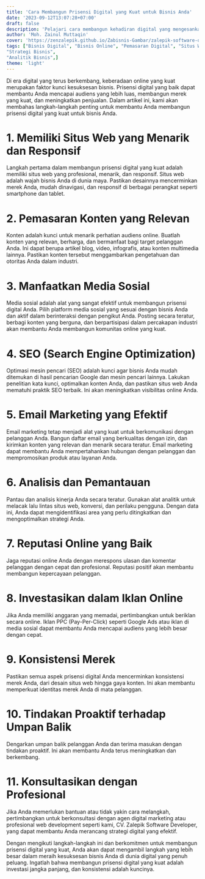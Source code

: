 ```yaml
---
title: 'Cara Membangun Prisensi Digital yang Kuat untuk Bisnis Anda'
date: '2023-09-12T13:07:28+07:00'
draft: false
description: 'Pelajari cara membangun kehadiran digital yang mengesankan untuk bisnis Anda. Panduan langkah demi langkah untuk meningkatkan visibilitas online.'
author: 'Moh. Zainul Muttaqin'
cover: 'https://zenzalepik.github.io/Zabisnis-Gambar/zalepik-software-developer-digital-bisnis-cara-membangun-prisensi-digital-yang-kuat-untuk-bisnis-anda.png'
tags: ["Bisnis Digital", "Bisnis Online", "Pemasaran Digital", "Situs Web Bisnis", "SEO (Search Engine Optimization)",
"Strategi Bisnis",
"Analitik Bisnis",] 
theme: 'light'
---
```

Di era digital yang terus berkembang, keberadaan online yang kuat merupakan faktor kunci kesuksesan bisnis. Prisensi digital yang baik dapat membantu Anda mencapai audiens yang lebih luas, membangun merek yang kuat, dan meningkatkan penjualan. Dalam artikel ini, kami akan membahas langkah-langkah penting untuk membantu Anda membangun prisensi digital yang kuat untuk bisnis Anda.

# **1. Memiliki Situs Web yang Menarik dan Responsif**

Langkah pertama dalam membangun prisensi digital yang kuat adalah memiliki situs web yang profesional, menarik, dan responsif. Situs web adalah wajah bisnis Anda di dunia maya. Pastikan desainnya mencerminkan merek Anda, mudah dinavigasi, dan responsif di berbagai perangkat seperti smartphone dan tablet.

# **2. Pemasaran Konten yang Relevan**

Konten adalah kunci untuk menarik perhatian audiens online. Buatlah konten yang relevan, berharga, dan bermanfaat bagi target pelanggan Anda. Ini dapat berupa artikel blog, video, infografis, atau konten multimedia lainnya. Pastikan konten tersebut menggambarkan pengetahuan dan otoritas Anda dalam industri.

# **3. Manfaatkan Media Sosial**

Media sosial adalah alat yang sangat efektif untuk membangun prisensi digital Anda. Pilih platform media sosial yang sesuai dengan bisnis Anda dan aktif dalam berinteraksi dengan pengikut Anda. Posting secara teratur, berbagi konten yang berguna, dan berpartisipasi dalam percakapan industri akan membantu Anda membangun komunitas online yang kuat.

# **4. SEO (Search Engine Optimization)**

Optimasi mesin pencari (SEO) adalah kunci agar bisnis Anda mudah ditemukan di hasil pencarian Google dan mesin pencari lainnya. Lakukan penelitian kata kunci, optimalkan konten Anda, dan pastikan situs web Anda mematuhi praktik SEO terbaik. Ini akan meningkatkan visibilitas online Anda.

# **5. Email Marketing yang Efektif**

Email marketing tetap menjadi alat yang kuat untuk berkomunikasi dengan pelanggan Anda. Bangun daftar email yang berkualitas dengan izin, dan kirimkan konten yang relevan dan menarik secara teratur. Email marketing dapat membantu Anda mempertahankan hubungan dengan pelanggan dan mempromosikan produk atau layanan Anda.

# **6. Analisis dan Pemantauan**

Pantau dan analisis kinerja Anda secara teratur. Gunakan alat analitik untuk melacak lalu lintas situs web, konversi, dan perilaku pengguna. Dengan data ini, Anda dapat mengidentifikasi area yang perlu ditingkatkan dan mengoptimalkan strategi Anda.

# **7. Reputasi Online yang Baik**

Jaga reputasi online Anda dengan merespons ulasan dan komentar pelanggan dengan cepat dan profesional. Reputasi positif akan membantu membangun kepercayaan pelanggan.

# **8. Investasikan dalam Iklan Online**

Jika Anda memiliki anggaran yang memadai, pertimbangkan untuk beriklan secara online. Iklan PPC (Pay-Per-Click) seperti Google Ads atau iklan di media sosial dapat membantu Anda mencapai audiens yang lebih besar dengan cepat.

# **9. Konsistensi Merek**

Pastikan semua aspek prisensi digital Anda mencerminkan konsistensi merek Anda, dari desain situs web hingga gaya konten. Ini akan membantu memperkuat identitas merek Anda di mata pelanggan.

# **10. Tindakan Proaktif terhadap Umpan Balik**

Dengarkan umpan balik pelanggan Anda dan terima masukan dengan tindakan proaktif. Ini akan membantu Anda terus meningkatkan dan berkembang.

# **11. Konsultasikan dengan Profesional**

Jika Anda memerlukan bantuan atau tidak yakin cara melangkah, pertimbangkan untuk berkonsultasi dengan agen digital marketing atau profesional web development seperti kami, CV. Zalepik Software Developer, yang dapat membantu Anda merancang strategi digital yang efektif.

Dengan mengikuti langkah-langkah ini dan berkomitmen untuk membangun prisensi digital yang kuat, Anda akan dapat mengambil langkah yang lebih besar dalam meraih kesuksesan bisnis Anda di dunia digital yang penuh peluang. Ingatlah bahwa membangun prisensi digital yang kuat adalah investasi jangka panjang, dan konsistensi adalah kuncinya.
